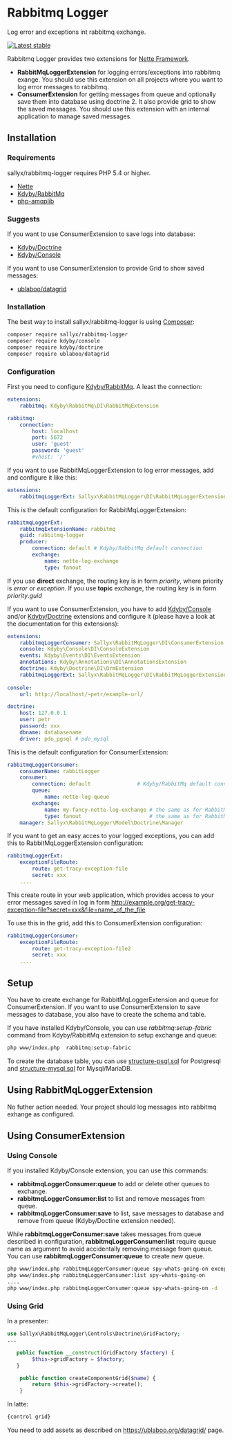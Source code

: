 # Rabbitmq Logger
Log error and exceptions int rabbitmq exchange.

[![Latest stable](https://img.shields.io/packagist/v/kdyby/rabbitmq.svg)](https://packagist.org/packages/sallyx/rabbitmq-logger)

Rabbitmq Logger provides two extensions for [Nette Framework](https://github.com/nette/nette).

- **RabbitMqLoggerExtension** for logging errors/exceptions into rabbitmq exange. You should use this extension on all projects where you want to log error messages to rabbitmq.
- **ConsumerExtension** for getting messages from queue and optionally save them into database using doctrine 2. It also provide grid to show the saved messages. You should use this extension with an internal application to manage saved messages.

## Installation

### Requirements

sallyx/rabbitmq-logger requires PHP 5.4 or higher.

- [Nette](https://github.com/nette/nette)
- [Kdyby/RabbitMq](https://github.com/Kdyby/RabbitMq)
- [php-amqplib](https://github.com/videlalvaro/php-amqplib)

### Suggests

If you want to use ConsumerExtension to save logs into database:

- [Kdyby/Doctrine](https://github.com/Kdyby/Doctrine)
- [Kdyby/Console](https://github.com/Kdyby/Console)

If you want to use ConsumerExtension to provide Grid to show saved messages:
- [ublaboo/datagrid](https://github.com/ublaboo/datagrid)

### Installation

The best way to install sallyx/rabbitmq-logger is using  [Composer](http://getcomposer.org/):

```sh
composer require sallyx/rabbitmq-logger
composer require kdyby/console
composer require kdyby/doctrine
composer require ublaboo/datagrid
```

### Configuration


First you need to configure [Kdyby/RabbitMq](https://github.com/Kdyby/RabbitMq).
A least the connection:

```yml
extensions:
    rabbitmq: Kdyby\RabbitMq\DI\RabbitMqExtension

rabbitmq:
    connection:
        host: localhost
        port: 5672
        user: 'guest'
        password: 'guest'
        #vhost: '/'
```

If you want to use RabbitMqLoggerExtension to log error messages, add and configure it like this:

```yml
extensions:
    rabbitmqLoggerExt: Sallyx\RabbitMqLogger\DI\RabbitMqLoggerExtension
```
This is the default configuration for RabbitMqLoggerExtension:

```yml
rabbitmqLoggerExt:
    rabbitmqExtensionName: rabbitmq
    guid: rabbitmq-logger
    producer:
        connection: default # Kdyby/RabbitMq default connection
        exchange:
            name: nette-log-exchange
            type: fanout
```
If you use **direct** exchange, the routing key is in form *priority*, where priority is *error* or *exception*.
If you use **topic** exchange, the routing key is in form *priority*.*guid*


If you want to use ConsumerExtension, you have to add [Kdyby/Console](https://github.com/Kdyby/Console)
and/or [Kdyby/Doctrine](https://github.com/Kdyby/Doctrine) extensions
and configure it (please have a look at the documentation for this extensions):

```yml
extensions:
    rabbitmqLoggerConsumer: Sallyx\RabbitMqLogger\DI\ConsumerExtension # must be first!
    console: Kdyby\Console\DI\ConsoleExtension
    events: Kdyby\Events\DI\EventsExtension
    annotations: Kdyby\Annotations\DI\AnnotationsExtension
    doctrine: Kdyby\Doctrine\DI\OrmExtension
    rabbitmqLoggerExt: Sallyx\RabbitMqLogger\DI\RabbitMqLoggerExtension # if you want to use it either
  
console:
    url: http://localhost/~petr/example-url/

doctrine:
    host: 127.0.0.1
    user: petr
    password: xxx
    dbname: databasename
    driver: pdo_pgsql # pdo_mysql
```
This is the default configuration for ConsumerExtension:

```yml
rabbitmqLoggerConsumer:
    consumerName: rabbitLogger
    consumer:
        connection: default               # Kdyby/RabbitMq default connection
        queue:
            name: nette-log-queue
        exchange:
            name: my-fancy-nette-log-exchange # the same as for RabbitMqLoggerExtension
            type: fanout                      # the same as for RabbitMqLoggerExtension
    manager: Sallyx\RabbitMqLogger\Model\Doctrine\Manager
```

If you want to get an easy acces to your logged exceptions, you can add this to RabbitMqLoggerExtension configuration:

```yml
rabbitmqLoggerExt:
    exceptionFileRoute:
        route: get-tracy-exception-file               
        secret: xxx
    ....
```
This create route in your web application, which provides access to your error messages saved in log in form
http://example.org/get-tracy-exception-file?secret=xxx&file=name_of_the_file

To use this in the grid, add this to ConsumerExtension configuration:

```yml
rabbitmqLoggerConsumer:
    exceptionFileRoute:
        route: get-tracy-exception-file2
        secret: xxx
    ....
```
## Setup

You have to create exchange for RabbitMqLoggerExtension and queue for ConsumerExtension.
If you want to use ConsumerExtension to save messages to database, you also have to create the schema and table.

If you have installed  Kdyby/Console, you can use  *rabbitmq:setup-fabric* command from Kdyby/RabbitMq extension to setup exchange and queue:

```sh
php www/index.php  rabbitmq:setup-fabric
```

To create the database table, you can use [structure-psql.sql](src/setup/doctrine/structure-psql.sql) for Postgresql
and [structure-mysql.sql](src/setup/doctrine/structure-mysql.sql) for Mysql/MariaDB.

## Using RabbitMqLoggerExtension

No futher action needed. Your project should log messages into rabbitmq exhange as configured.

## Using ConsumerExtension

### Using Console

If you installed Kdyby/Console extension, you can use this commands:

- **rabbitmqLoggerConsumer:queue** to add or delete other queues to exchange.
- **rabbitmqLoggerConsumer:list** to list and remove messages from queue.
- **rabbitmqLoggerConsumer:save** to list, save messages to database and remove from queue (Kdyby/Doctine extension needed).

While **rabbitmqLoggerConsumer:save** takes messages from queue described in configuration, 
**rabbitmqLoggerConsumer:list** require queue name as argument to avoid accidentally removing message from queue.
You can use **rabbitmqLoggerConsumer:queue** to create new queue.

```sh
php www/index.php rabbitmqLoggerConsumer:queue spy-whats-going-on exception  # create queue for 'exception' routing key
php www/index.php rabbitmqLoggerConsumer:list spy-whats-going-on        # print message on console and remove if from queue
....
php www/index.php rabbitmqLoggerConsumer:queue spy-whats-going-on -d    # delete queue
```

### Using Grid

In a presenter:

```php
use Sallyx\RabbitMqLogger\Controls\Doctrine\GridFactory;
...

   public function __construct(GridFactory $factory) {
        $this->gridFactory = $factory;
   }

    public function createComponentGrid($name) {
        return $this->gridFactory->create();
    }
```
In latte:

```php
{control grid}
```

You need to add assets as described on https://ublaboo.org/datagrid/ page.

